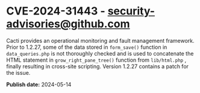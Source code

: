 # CVE-2024-31443 - security-advisories@github.com

Cacti provides an operational monitoring and fault management framework. Prior to 1.2.27, some of the data stored in `form_save()` function in `data_queries.php` is not thoroughly checked and is used to concatenate the HTML statement in `grow_right_pane_tree()` function from `lib/html.php` , finally resulting in cross-site scripting. Version 1.2.27 contains a patch for the issue.

**Publish date:** 2024-05-14

